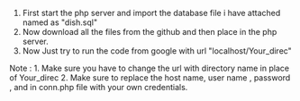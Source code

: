 1. First start the php server and import the database file i have attached named as "dish.sql"
2. Now download all the files from the github and then place in the php server.
3. Now Just try to run the code from google with url "localhost/Your_direc"

Note : 1. Make sure you have to change the url with directory name in place of Your_direc 
       2. Make sure to replace the host name, user name , password , and in conn.php file with your own credentials.
